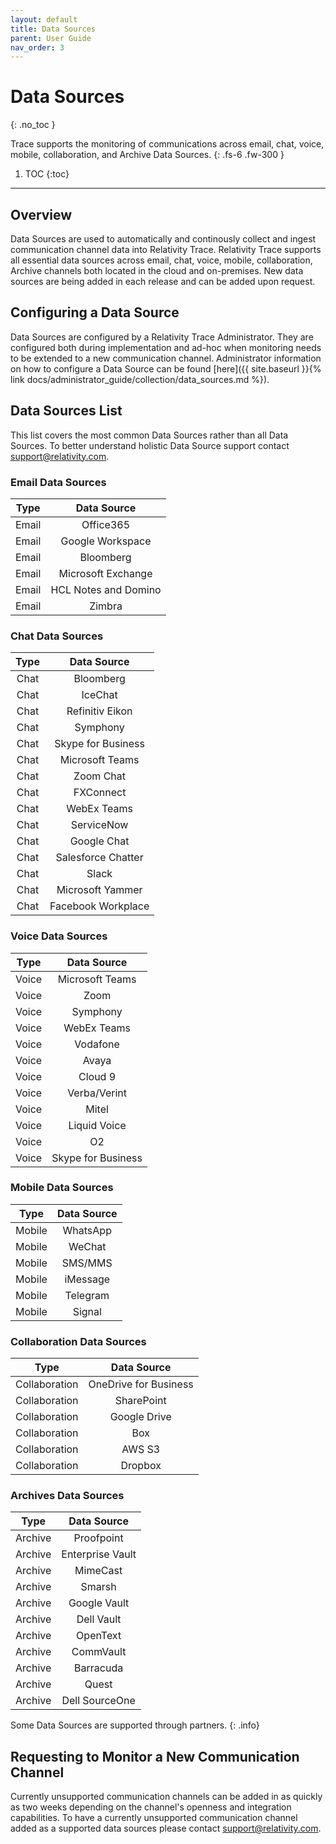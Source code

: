 ```yaml
---
layout: default
title: Data Sources
parent: User Guide
nav_order: 3
---
```


# Data Sources
{: .no_toc }


Trace supports the monitoring of communications across email, chat, voice, mobile, collaboration, and Archive Data Sources.
{: .fs-6 .fw-300 }

1. TOC
{:toc}

---
## Overview
Data Sources are used to automatically and continously collect and ingest communication channel data into Relativity Trace. Relativity Trace supports all essential data sources across email, chat, voice, mobile, collaboration, Archive channels both located in the cloud and on-premises. New data sources are being added in each release and can be added upon request.

## Configuring a Data Source
Data Sources are configured by a Relativity Trace Administrator. They are configured both during implementation and ad-hoc when monitoring needs to be extended to a new communication channel. Administrator information on how to configure a Data Source can be found [here]({{ site.baseurl }}{% link docs/administrator_guide/collection/data_sources.md %}).

## Data Sources List
This list covers the most common Data Sources rather than all Data Sources. To better understand holistic Data Source support contact support@relativity.com.

### Email Data Sources

| Type  | Data Source      |
|:-------:|:------------------:|
| Email | Office365        |
| Email | Google Workspace |
| Email | Bloomberg        |
| Email | Microsoft Exchange |
| Email | HCL Notes and Domino |
| Email | Zimbra |

### Chat Data Sources

| Type  | Data Source      |
|:-------:|:------------------:|
| Chat | Bloomberg |
| Chat | IceChat |
| Chat | Refinitiv Eikon |
| Chat | Symphony |
| Chat | Skype for Business |
| Chat | Microsoft Teams |
| Chat | Zoom Chat |
| Chat | FXConnect |
| Chat | WebEx Teams |
| Chat | ServiceNow |
| Chat | Google Chat |
| Chat | Salesforce Chatter |
| Chat | Slack |
| Chat | Microsoft Yammer |
| Chat | Facebook Workplace |

### Voice Data Sources

| Type  | Data Source      |
|:-------:|:------------------:|
| Voice | Microsoft Teams |
| Voice | Zoom |
| Voice | Symphony |
| Voice | WebEx Teams |
| Voice | Vodafone |
| Voice | Avaya |
| Voice | Cloud 9 |
| Voice | Verba/Verint |
| Voice | Mitel |
| Voice | Liquid Voice |
| Voice | O2 |
| Voice | Skype for Business |

### Mobile Data Sources

| Type  | Data Source      |
|:-------:|:------------------:|
| Mobile | WhatsApp |
| Mobile | WeChat |
| Mobile | SMS/MMS |
| Mobile | iMessage |
| Mobile | Telegram |
| Mobile | Signal |

### Collaboration Data Sources

| Type  | Data Source      |
|:-------:|:------------------:|
| Collaboration | OneDrive for Business |
| Collaboration | SharePoint |
| Collaboration | Google Drive |
| Collaboration | Box |
| Collaboration | AWS S3 |
| Collaboration | Dropbox |

### Archives Data Sources

| Type  | Data Source      |
|:-------:|:------------------:|
| Archive | Proofpoint |
| Archive | Enterprise Vault |
| Archive | MimeCast |
| Archive | Smarsh |
| Archive | Google Vault |
| Archive | Dell Vault |
| Archive | OpenText |
| Archive | CommVault |
| Archive | Barracuda |
| Archive | Quest |
| Archive | Dell SourceOne |

Some Data Sources are supported through partners.
{: .info}



## Requesting to Monitor a New Communication Channel
Currently unsupported communication channels can be added in as quickly as two weeks depending on the channel's openness and integration capabilities. To have a currently unsupported communication channel added as a supported data sources please contact support@relativity.com.